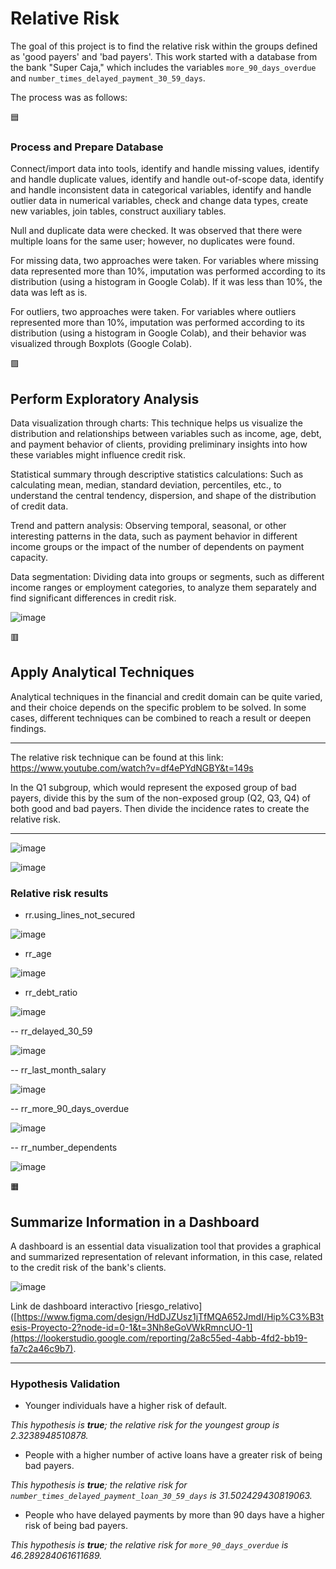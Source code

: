 
# Relative Risk #
The goal of this project is to find the relative risk within the groups defined as 'good payers' and 'bad payers'. This work started with a database from the bank "Super Caja," which includes the variables `more_90_days_overdue` and `number_times_delayed_payment_30_59_days`.

The process was as follows:

🟦 
### Process and Prepare Database ###

Connect/import data into tools, identify and handle missing values, identify and handle duplicate values, identify and handle out-of-scope data, identify and handle inconsistent data in categorical variables, identify and handle outlier data in numerical variables, check and change data types, create new variables, join tables, construct auxiliary tables.

Null and duplicate data were checked. It was observed that there were multiple loans for the same user; however, no duplicates were found.

For missing data, two approaches were taken. For variables where missing data represented more than 10%, imputation was performed according to its distribution (using a histogram in Google Colab). If it was less than 10%, the data was left as is.

For outliers, two approaches were taken. For variables where outliers represented more than 10%, imputation was performed according to its distribution (using a histogram in Google Colab), and their behavior was visualized through Boxplots (Google Colab).

🟪 
## Perform Exploratory Analysis ##

Data visualization through charts: This technique helps us visualize the distribution and relationships between variables such as income, age, debt, and payment behavior of clients, providing preliminary insights into how these variables might influence credit risk.

Statistical summary through descriptive statistics calculations: Such as calculating mean, median, standard deviation, percentiles, etc., to understand the central tendency, dispersion, and shape of the distribution of credit data.

Trend and pattern analysis: Observing temporal, seasonal, or other interesting patterns in the data, such as payment behavior in different income groups or the impact of the number of dependents on payment capacity.

Data segmentation: Dividing data into groups or segments, such as different income ranges or employment categories, to analyze them separately and find significant differences in credit risk.


![image](https://github.com/user-attachments/assets/582a5f2e-4fbc-4aad-8eda-c39cd195d07b)

🟥  
## Apply Analytical Techniques ##

Analytical techniques in the financial and credit domain can be quite varied, and their choice depends on the specific problem to be solved. In some cases, different techniques can be combined to reach a result or deepen findings.

---

The relative risk technique can be found at this link: https://www.youtube.com/watch?v=df4ePYdNGBY&t=149s

In the Q1 subgroup, which would represent the exposed group of bad payers, divide this by the sum of the non-exposed group (Q2, Q3, Q4) of both good and bad payers. Then divide the incidence rates to create the relative risk.

---

![image](https://github.com/user-attachments/assets/687273b8-d4fc-45ea-9285-ed9ad107d26f)

![image](https://github.com/user-attachments/assets/7e1806fa-b69b-4b14-985d-336408871e60)

### Relative risk results ###

- rr.using_lines_not_secured

![image](https://github.com/user-attachments/assets/8bc58fc0-8abb-40f8-a869-d8db5d7a4bda)

- rr_age

![image](https://github.com/user-attachments/assets/e62df8b5-c0b0-4d8d-913b-3be15c32ab33)

- rr_debt_ratio

![image](https://github.com/user-attachments/assets/bffc4d61-aaa5-43a5-8ae0-40d8453c7897)

-- rr_delayed_30_59

![image](https://github.com/user-attachments/assets/ce097de5-3702-4e4b-9df6-ba3f2f4084bb)

-- rr_last_month_salary

![image](https://github.com/user-attachments/assets/617c5ff9-15ae-4cb4-828c-7a356b22ae84)

-- rr_more_90_days_overdue

![image](https://github.com/user-attachments/assets/5a7b00e4-d5a8-440c-befc-d08e0af49142)

-- rr_number_dependents

![image](https://github.com/user-attachments/assets/f0a551b6-31ea-4126-8db4-254aae9101db)


🟧 
## Summarize Information in a Dashboard ##

A dashboard is an essential data visualization tool that provides a graphical and summarized representation of relevant information, in this case, related to the credit risk of the bank's clients.

![image](https://github.com/user-attachments/assets/a914759f-5b5c-4325-a400-aa9b867b3998)

Link de dashboard interactivo [riesgo_relativo]([https://www.figma.com/design/HdDJZUsz1jTfMQA652JmdI/Hip%C3%B3tesis-Proyecto-2?node-id=0-1&t=3Nh8eGoVWkRmncUO-1](https://lookerstudio.google.com/reporting/2a8c55ed-4abb-4fd2-bb19-fa7c2a46c9b7).

---

### Hypothesis Validation ###
- Younger individuals have a higher risk of default.

_This hypothesis is **true**; the relative risk for the youngest group is 2.3238948510878._

- People with a higher number of active loans have a greater risk of being bad payers.

_This hypothesis is **true**; the relative risk for `number_times_delayed_payment_loan_30_59_days` is 31.502429430819063._

- People who have delayed payments by more than 90 days have a higher risk of being bad payers.

_This hypothesis is **true**; the relative risk for `more_90_days_overdue` is 46.289284061611689._
